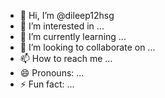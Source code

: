 - 👋 Hi, I’m @dileep12hsg
- 👀 I’m interested in ...
- 🌱 I’m currently learning ...
- 💞️ I’m looking to collaborate on ...
- 📫 How to reach me ...
- 😄 Pronouns: ...
- ⚡ Fun fact: ...

<!---
dileep12hsg/dileep12hsg is a ✨ special ✨ repository because its `README.md` (this file) appears on your GitHub profile.
You can click the Preview link to take a look at your changes.
--->
